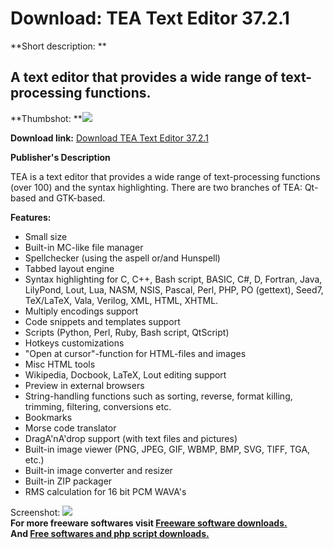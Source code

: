 # Download: TEA Text Editor 37.2.1

**Short description: **

## A text editor that provides a wide range of text-processing functions.

  
**Thumbshot: **![](http://www.freewarefiles.com/screenshot/teatxteditor_md.gif)   
  
**Download link:** [Download TEA Text Editor 37.2.1](http://freesoftwares.boysofts.com/TEA-Text-Editor_program_54229.html)  
  

**Publisher's Description**  
  

TEA is a text editor that provides a wide range of text-processing functions
(over 100) and the syntax highlighting. There are two branches of TEA: Qt-
based and GTK-based.

**Features:**

  * Small size 
  * Built-in MC-like file manager 
  * Spellchecker (using the aspell or/and Hunspell) 
  * Tabbed layout engine 
  * Syntax highlighting for C, C++, Bash script, BASIC, C#, D, Fortran, Java, LilyPond, Lout, Lua, NASM, NSIS, Pascal, Perl, PHP, PO (gettext), Seed7, TeX/LaTeX, Vala, Verilog, XML, HTML, XHTML. 
  * Multiply encodings support 
  * Code snippets and templates support 
  * Scripts (Python, Perl, Ruby, Bash script, QtScript) 
  * Hotkeys customizations 
  * "Open at cursor"-function for HTML-files and images 
  * Misc HTML tools 
  * Wikipedia, Docbook, LaTeX, Lout editing support 
  * Preview in external browsers 
  * String-handling functions such as sorting, reverse, format killing, trimming, filtering, conversions etc. 
  * Bookmarks 
  * Morse code translator 
  * DragA'nA'drop support (with text files and pictures) 
  * Built-in image viewer (PNG, JPEG, GIF, WBMP, BMP, SVG, TIFF, TGA, etc.) 
  * Built-in image converter and resizer 
  * Built-in ZIP packager 
  * RMS calculation for 16 bit PCM WAVA's 

  
  
Screenshot: ![](http://www.freewarefiles.com/screenshot/teatxteditor.gif)  
**For more freeware softwares visit [Freeware software downloads.](http://freesoftwares.boysofts.com/)**   
**And [Free softwares and php script downloads.](http://www.boysofts.com/)**

